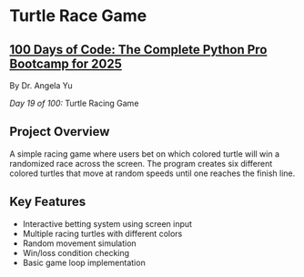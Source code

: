 # Turtle Race Game

## **[100 Days of Code: The Complete Python Pro Bootcamp for 2025](https://www.udemy.com/course/100-days-of-code/)**

By Dr. Angela Yu

*Day 19 of 100:* Turtle Racing Game

## Project Overview

A simple racing game where users bet on which colored turtle will win a randomized race across the screen. The program creates six different colored turtles that move at random speeds until one reaches the finish line.

## Key Features
- Interactive betting system using screen input
- Multiple racing turtles with different colors
- Random movement simulation
- Win/loss condition checking
- Basic game loop implementation